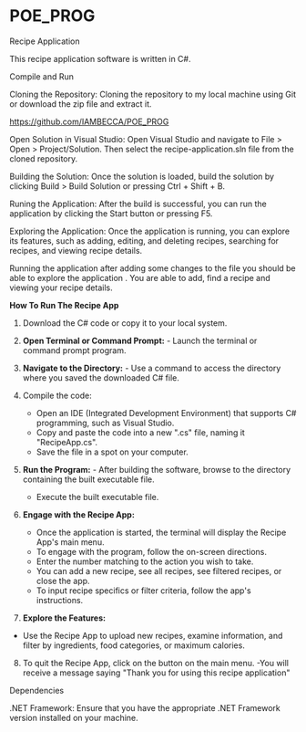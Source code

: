 # POE_PROG
Recipe Application

This recipe application software is written in C#.

Compile and Run 

Cloning the Repository: Cloning the repository to my local machine using Git or download the zip file and extract it. 

https://github.com/IAMBECCA/POE_PROG

Open Solution in Visual Studio: Open Visual Studio and navigate to File > Open > Project/Solution. Then select the recipe-application.sln file from the cloned repository.

Building the Solution: Once the solution is loaded, build the solution by clicking Build > Build Solution or pressing Ctrl + Shift + B.

Runing the Application: After the build is successful, you can run the application by clicking the Start button or pressing F5.

Exploring the Application: Once the application is running, you can explore its features, such as adding, editing, and deleting recipes, searching for recipes, and viewing recipe details.

Running the application after adding some changes to the file you should be able to explore the application . You are able to add, find a recipe and viewing your recipe details.


**How To Run The Recipe App**

1. Download the C# code or copy it to your local system.

2. **Open Terminal or Command Prompt:** - Launch the terminal or command prompt program.

3. **Navigate to the Directory:** - Use a command to access the directory where you saved the downloaded C# file.

4. Compile the code:
   - Open an IDE (Integrated Development Environment) that supports C# programming, such as Visual Studio.
   - Copy and paste the code into a new ".cs" file, naming it "RecipeApp.cs".
   - Save the file in a spot on your computer.
      
5. **Run the Program:** - After building the software, browse to the directory containing the built executable file.
   - Execute the built executable file.

6. **Engage with the Recipe App:**
   - Once the application is started, the terminal will display the Recipe App's main menu.
   - To engage with the program, follow the on-screen directions.
   - Enter the number matching to the action you wish to take.
   - You can add a new recipe, see all recipes, see filtered recipes, or close the app.
   - To input recipe specifics or filter criteria, follow the app's instructions.

7. **Explore the Features:**
 - Use the Recipe App to upload new recipes, examine information, and filter by ingredients, food categories, or maximum calories.

8. To quit the Recipe App, click on the button on the main menu.
   -You will receive a message saying "Thank you for using this recipe application"
   




Dependencies

.NET Framework: Ensure that you have the appropriate .NET Framework version installed on your machine.
